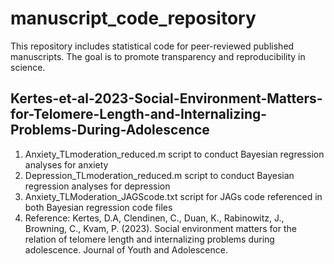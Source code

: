 # manuscript_code_repository
This repository includes statistical code for peer-reviewed published manuscripts. The goal is to promote transparency and reproducibility in science.

## Kertes-et-al-2023-Social-Environment-Matters-for-Telomere-Length-and-Internalizing-Problems-During-Adolescence

1. Anxiety_TLmoderation_reduced.m script to conduct Bayesian regression analyses for anxiety
2. Depression_TLmoderation_reduced.m script to conduct Bayesian regression analyses for depression
3. Anxiety_TLModeration_JAGScode.txt script for JAGs code referenced in both Bayesian regression code files
4. Reference: Kertes, D.A, Clendinen, C., Duan, K., Rabinowitz, J., Browning, C., Kvam, P. (2023). Social environment matters for the relation of telomere length and internalizing problems during adolescence. Journal of Youth and Adolescence.
